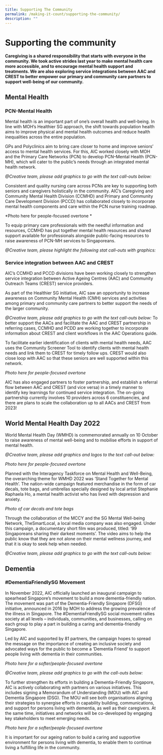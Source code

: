 ```yaml
---
title: Supporting The Community
permalink: /making-it-count/supporting-the-community/
description: ""
---
```

# Supporting the community
**Caregiving is a shared responsibility that starts with everyone in the community. We took active strides last year to make mental health care more accessible, and to encourage mental health support and treatments. We are also exploring service integrations between AAC and CREST to better empower our primary and community care partners to support well-being of our community.**

## Mental Health
### PCN-Mental Health
Mental health is an important part of one’s overall health and well-being. In line with MOH’s Healthier SG approach, the shift towards population health aims to improve physical and mental health outcomes and reduce health inequalities across the entire population.  

GPs and Polyclinics aim to bring care closer to home and improve seniors’ access to mental health services. For this, AIC worked closely with MOH and the Primary Care Networks (PCN) to develop PCN–Mental Health (PCN-MH), which will cater to the public’s needs through an integrated mental health network.

*@Creative team, please add graphics to go with the text call-outs below:*

Consistent and quality nursing care across PCNs are key to supporting both seniors and caregivers holistically in the community. AIC’s Caregiving and Community Mental Health Division (CCMHD) and Primary and Community Care Development Division (PCCD) has collaborated closely to incorporate mental health components and care within the PCN nurse training roadmap.

*Photo here for people-focused overtone *

To equip primary care professionals with the needful information and resources, CCMHD has put together mental health resources and shared support available for professionals alongside public-facing resources to raise awareness of PCN-MH services to Singaporeans.

*@Creative team, please highlight the following stat call-outs with graphics:*

### Service integration between AAC and CREST
AIC’s CCMHD and PCCD divisions have been working closely to strengthen service integration between Active Ageing Centres (AAC) and Community Outreach Teams (CREST) service providers.

As part of the Healthier SG initiative, AIC saw an opportunity to increase awareness on Community Mental Health (CMH) services and activities among primary and community care partners to better support the needs of the larger community.  

*@Creative team, please add graphics to go with the text call-outs below:*
To better support the AACs and facilitate the AAC and CREST partnership in referring cases, CCMHD and PCDD are working together to incorporate information about CREST and client workflows in the AAC Operations guide.

To facilitate earlier identification of clients with mental health needs, AAC uses the Community Screener Tool to identify clients with mental health needs and link them to CREST for timely follow ups. CREST would also close loop with AAC so that these seniors are well supported within this network.

*Photo here for people-focused overtone*

AIC has also engaged partners to foster partnership, and establish a referral flow between AAC and CREST (and vice versa) in a timely manner to identify key learnings for continued service integration. The on-going partnership currently involves 10 providers across 6 constituencies, and there are plans to scale the collaboration up to all AACs and CREST from 2023!

## World Mental Health Day 2022
World Mental Health Day (WMHD) is commemorated annually on 10 October to raise awareness of mental well-being and to mobilise efforts in support of mental health.

*@Creative team, please add graphics and logos to the text call-out below:*

*Photo here for people-focused overtone*

Planned with the Interagency Taskforce on Mental Health and Well-Being, the overarching theme for WMHD 2022 was ‘Stand Together for Mental Health’. The nation-wide campaign featured merchandise in the form of car decals, tote bags, and umbrellas specially designed by local artist Stephanie Raphaela Ho, a mental health activist who has lived with depression and anxiety.

*Photo of car decals and tote bags*

Through the collaboration of the MCCY and the SG Mental Well-being Network, TheSmartLocal, a local media company was also engaged. Under this campaign, a documentary short film was produced, titled: ‘99 Singaporeans sharing their darkest moments’. The video aims to help the public know that they are not alone on their mental wellness journey, and that it is okay to seek help when needed.

*@Creative team, please add graphics to go with the text call-outs below:*

## Dementia
### \#DementiaFriendlySG Movement
In November 2022, AIC officially launched an inaugural campaign to spearhead Singapore’s movement to build a more dementia-friendly nation. The movement was part of the Dementia-Friendly Singapore (DFSG) initiative, announced in 2016 by MOH to address the growing prevalence of the illness in Singapore. The #DementiaFriendlySG social movement rallies society at all levels – individuals, communities, and businesses, calling on each group to play a part in building a caring and dementia-friendly Singapore. 

Led by AIC and supported by 81 partners, the campaign hopes to spread the message on the importance of creating an inclusive society and advocated ways for the public to become a ‘Dementia Friend’ to support people living with dementia in their communities.

*Photo here for a softer/people-focused overtone*

*@Creative team, please add graphics to go with the call-outs below:*

To further strengthen its efforts in building a Dementia-Friendly Singapore, AIC is actively collaborating with partners on various initiatives. This includes signing a Memorandum of Understanding (MOU) with AIC and Dementia Singapore (DSG). The MOU will see both organisations aligning their strategies to synergise efforts in capability building, communications, and support for persons living with dementia, as well as their caregivers. At the same time, initiatives and networks will be co-developed by engaging key stakeholders to meet emerging needs. 

*Photo here for a softer/people-focused overtone*

It is important for our ageing nation to build a caring and supportive environment for persons living with dementia, to enable them to continue living a fulfilling life in the community.